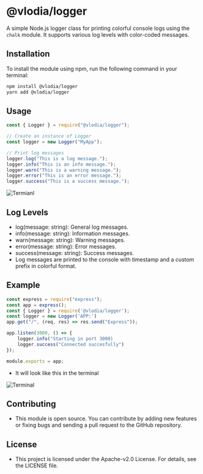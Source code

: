 # @vlodia/logger

A simple Node.js logger class for printing colorful console logs using the `chalk` module. It supports various log levels with color-coded messages.

## Installation

To install the module using npm, run the following command in your terminal:

```bash
npm install @vlodia/logger
yarn add @vlodia/logger
```
## Usage
```javascript
const { Logger } = require("@vlodia/logger");

// Create an instance of Logger
const logger = new Logger("MyApp");

// Print log messages
logger.log("This is a log message.");
logger.info("This is an info message.");
logger.warn("This is a warning message.");
logger.error("This is an error message.");
logger.success("This is a success message.");
```
![Termianl](https://cdn.discordapp.com/attachments/1254740352515178557/1256533925354934312/image.png?ex=66811de9&is=667fcc69&hm=3c84b7c0994d2ea68ec17bd7145754a9650ffc8382bb38e0351a5a2c2dcd70fd&)

## Log Levels
* log(message: string): General log messages.
* info(message: string): Information messages.
* warn(message: string): Warning messages.
* error(message: string): Error messages.
* success(message: string): Success messages.
* Log messages are printed to the console with timestamp and a custom prefix in colorful format.

## Example
```javascript
const express = require("express");
const app = express();
const { Logger } = require('@vlodia/logger');
const logger = new Logger('APP:')
app.get("/", (req, res) => res.send("Express"));

app.listen(3000, () => {
    logger.info("Starting in port 3000)
    logger.success("Connected succesfully")
});

module.exports = app;
```
* It will look like this in the terminal

![Terminal](https://cdn.discordapp.com/attachments/1254740352515178557/1256532463031685150/image.png?ex=66811c8c&is=667fcb0c&hm=19cda13e119c2e30f39781d58baedfc3c1be4b1999a1aa740c0437891feb2d18&)

## Contributing
* This module is open source. You can contribute by adding new features or fixing bugs and sending a pull request to the GitHub repository.

## License
* This project is licensed under the Apache-v2.0 License. For details, see the LICENSE file.
